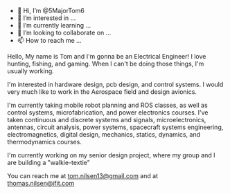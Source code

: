 - 👋 Hi, I’m @5MajorTom6
- 👀 I’m interested in ...
- 🌱 I’m currently learning ...
- 💞️ I’m looking to collaborate on ...
- 📫 How to reach me ...

Hello, My name is Tom and I'm gonna be an Electrical Engineer! I love hunting, fishing, and gaming. When I can't be doing those things, I'm usually working.

I'm interested in hardware design, pcb design, and control systems. I would very much like to work in the Aerospace field and design avionics.

I'm currently taking mobile robot planning and ROS classes, as well as control systems, microfabrication, and power electronics courses. I've taken continuous and discrete 
systems and signals, microelectronics, antennas, circuit analysis, power systems, spacecraft systems engineering, electromagnetics, digital design, mechanics, statics, 
dynamics, and thermodynamics courses.

I'm currently working on my senior design project, where my group and I are building a "walkie-textie"

You can reach me at tom.nilsen13@gmail.com and at thomas.nilsen@ifit.com
